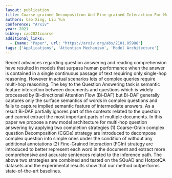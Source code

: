 ```yaml
---
layout: publication
title: Coarse-grained Decomposition And Fine-grained Interaction For Multi-hop Question Answering
authors: Cao Xing, Liu Yun
conference: "Arxiv"
year: 2021
bibkey: cao2021coarse
additional_links:
  - {name: "Paper", url: "https://arxiv.org/abs/2101.05988"}
tags: ['Applications', 'Attention Mechanism', 'Model Architecture']
---
```

Recent advances regarding question answering and reading comprehension have resulted in models that surpass human performance when the answer is contained in a single continuous passage of text requiring only single-hop reasoning. However in actual scenarios lots of complex queries require multi-hop reasoning. The key to the Question Answering task is semantic feature interaction between documents and questions which is widely processed by Bi-directional Attention Flow (Bi-DAF) but Bi-DAF generally captures only the surface semantics of words in complex questions and fails to capture implied semantic feature of intermediate answers. As a result Bi-DAF partially ignores part of the contexts related to the question and cannot extract the most important parts of multiple documents. In this paper we propose a new model architecture for multi-hop question answering by applying two completion strategies (1) Coarse-Grain complex question Decomposition (CGDe) strategy are introduced to decompose complex question into simple ones under the condition of without any additional annotations (2) Fine-Grained Interaction (FGIn) strategy are introduced to better represent each word in the document and extract more comprehensive and accurate sentences related to the inference path. The above two strategies are combined and tested on the SQuAD and HotpotQA datasets and the experimental results show that our method outperforms state-of-the-art baselines.
